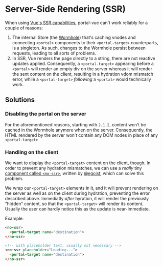 # Server-Side Rendering (SSR)

When using [Vue's SSR capabilities](https://ssr.vuejs.org), portal-vue can't work reliably for a couple of reasons:

1. The internal Store (the [Wormhole](../api/wormhole.md)) that's caching vnodes and connecting `<portal>` components to their `<portal-target>` counterparts, is a singleton. As such, changes to the Wormhole persist between requests, leading to all sorts of problems.
2. In SSR, Vue renders the page directly to a string, there are not reactive updates applied. Consequently, a `<portal-target>` appearing before a `<portal>` will render an empty div on the server whereas it will render the sent content on the client, resulting in a hydration vdom mismatch error, while a `<portal-target>` _following_ a `<portal>` would technically work.

## Solutions

### Disabling the portal on the server

For the aforementioned reasons, starting with `2.1.2`, content won't be cached in the Wormhole anymore when on the server. Consequently, the HTML rendered by the server won't contain any DOM nodes in place of any `<portal-target>`

### Handling on the client

We want to display the `<portal-target>` content on the client, though. In order to prevent any hydration mismatches, we can use a _really_ tiny [component called `<no-ssr>`](https://github.com/egoist/vue-no-ssr), written by [@egoist](https://github.com/egoist), which can solve this problem.

We wrap our `<portal-target>` elements in it, and it will prevent rendering on the server as well as on the client during hydration, preventing the error described above. Immediatly _after_ hyration, it will render the previously "hidden" content, so that the `<portal-target>` will render its content. Usually the user can hardly notice this as the update is near-immediate.

Example:

```html
<no-ssr>
  <portal-target name="destination">
</no-ssr>

<!-- with placeholder text, usually not necessary -->
<no-ssr placeholder="Loading...">
  <portal-target name="destination">
</no-ssr>
```

